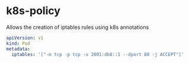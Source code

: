 # k8s-policy

Allows the creation of iptables rules using k8s annotations


```yaml
apiVersion: v1
kind: Pod
metadata:
  iptables: '["-m tcp -p tcp -s 2001:db8::1 --dport 80 -j ACCEPT"]'
```
